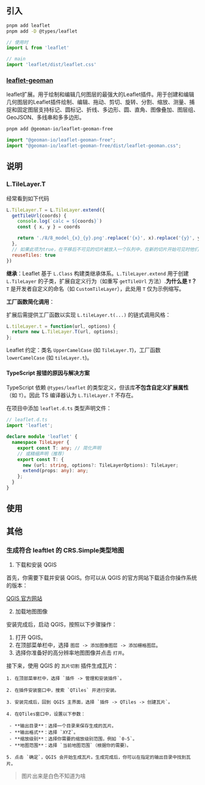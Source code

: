 ## 引入

```bash
pnpm add leaflet
pnpm add -D @types/leaflet
```



```ts
// 使用时
import L from 'leaflet'

// main
import 'leaflet/dist/leaflet.css'

```

### [leaflet-geoman](https://geoman.io/docs/leaflet/getting-started/free-version)

leaflet扩展。用于绘制和编辑几何图层的最强大的Leaflet插件。用于创建和编辑几何图层的Leaflet插件绘制、编辑、拖动、剪切、旋转、分割、缩放、测量、捕捉和固定图层支持标记、圆标记、折线、多边形、圆、直角、图像叠加、图层组、GeoJSON、多线串和多多边形。

```bash
pnpm add @geoman-io/leaflet-geoman-free
```

```ts
import "@geoman-io/leaflet-geoman-free";
import "@geoman-io/leaflet-geoman-free/dist/leaflet-geoman.css";
```

## 说明

### L.TileLayer.T

经常看到如下代码

```js
L.TileLayer.T = L.TileLayer.extend({
  getTileUrl(coords) {
    console.log(`calc = ${coords}`)
    const { x, y } = coords

    return './8/8_model_{x}_{y}.png'.replace('{x}', x).replace('{y}', y)
  },
  // 如果此项为true，在平移后不可见的切片被放入一个队列中，在新的切片开始可见时他们会被取回（而不是动态地创建一个新的）。这理论上可以降低内存使用率并可以去除在需要新的切片时预留内存。
  reuseTiles: true
})
```

**继承**：Leaflet 基于 `L.Class` 构建类继承体系。`L.TileLayer.extend` 用于创建 `L.TileLayer` 的子类，扩展自定义行为（如重写 `getTileUrl` 方法）.**为什么是 `T`？** `T` 是开发者自定义的命名（如 `CustomTileLayer`），此处用 `T` 仅为示例缩写。

**工厂函数简化调用**：

扩展后需提供工厂函数以实现 `L.tileLayer.t(...)` 的链式调用风格：

```js
L.tileLayer.t = function(url, options) {
  return new L.TileLayer.T(url, options);
};
```

Leaflet 约定：类名 `UpperCamelCase` (如 `TileLayer.T`)，工厂函数 `lowerCamelCase` (如 `tileLayer.t`)。

#### **TypeScript 报错的原因与解决方案**

TypeScript 依赖 `@types/leaflet` 的类型定义，但该库**不包含自定义扩展属性**（如 `T`）。因此 TS 编译器认为 `L.TileLayer.T` 不存在。

在项目中添加 `leaflet.d.ts` 类型声明文件：

```ts
// leaflet.d.ts
import 'leaflet';

declare module 'leaflet' {
  namespace TileLayer {
    export const T: any; // 简化声明
    // 或精细声明（推荐）
    export const T: {
      new (url: string, options?: TileLayerOptions): TileLayer;
      extend(props: any): any;
    };
  }
}
```





## 使用



## 其他

### 生成符合 leaftlet 的 CRS.Simple类型地图

1. 下载和安装 QGIS

首先，你需要下载并安装 QGIS。你可以从 QGIS 的官方网站下载适合你操作系统的版本：

[QGIS 官方网站](https://qgis.org/zh_Hans/site/forusers/download.html)

2. 加载地图图像

安装完成后，启动 QGIS，按照以下步骤操作：

  1. 打开 QGIS。
  2. 在顶部菜单栏中，选择 `图层 -> 添加图像图层 -> 添加栅格图层`。
  3. 选择你准备好的高分辨率地图图像并点击 `打开`。


接下来，使用 QGIS 的 `瓦片切割` 插件生成瓦片：

    1. 在顶部菜单栏中，选择 `插件 -> 管理和安装插件`。
    
    2. 在插件安装窗口中，搜索 `QTiles` 并进行安装。
    
    3. 安装完成后，回到 QGIS 主界面，选择 `插件 -> QTiles -> 创建瓦片`。
    
    4. 在QTiles窗口中，设置以下参数：
    
     - **输出目录**：选择一个目录来保存生成的瓦片。
     - **输出格式**：选择 `XYZ`。
     - **缩放级别**：选择你需要的缩放级别范围，例如 `0-5`。
     - **地图范围**：选择 `当前地图范围`（根据你的需要）。
    
    5. 点击 `确定`，QGIS 会开始生成瓦片。生成完成后，你可以在指定的输出目录中找到瓦片。

> 图片出来是白色不知道为啥